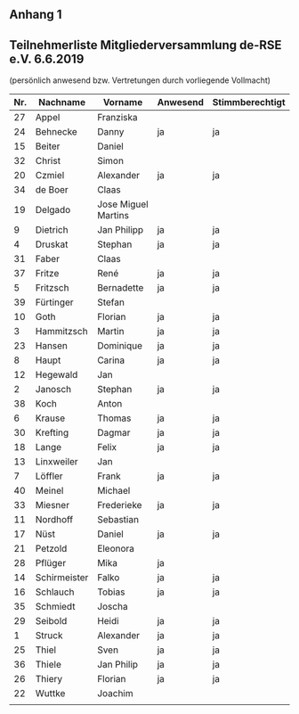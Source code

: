 Anhang 1  
----------

Teilnehmerliste Mitgliederversammlung de-RSE e.V. 6.6.2019
----------------------------------------------------------
(persönlich anwesend bzw. Vertretungen durch vorliegende Vollmacht)

| Nr. | Nachname     | Vorname             | Anwesend | Stimmberechtigt |
|-----|--------------|---------------------|----------|-----------------|
| 27  | Appel        | Franziska           |          |                 |
| 24  | Behnecke     | Danny               | ja       | ja              |
| 15  | Beiter       | Daniel              |          |                 |
| 32  | Christ       | Simon               |          |                 |
| 20  | Czmiel       | Alexander           | ja       | ja              |
| 34  | de Boer      | Claas               |          |                 |
| 19  | Delgado      | Jose Miguel Martins |          |                 |
| 9   | Dietrich     | Jan Philipp         | ja       | ja              |
| 4   | Druskat      | Stephan             | ja       | ja              |
| 31  | Faber        | Claas               |          |                 |
| 37  | Fritze       | René                | ja       | ja              |
| 5   | Fritzsch     | Bernadette          | ja       | ja              |
| 39  | Fürtinger    | Stefan              |          |                 |
| 10  | Goth         | Florian             | ja       | ja              |
| 3   | Hammitzsch   | Martin              | ja       | ja              |
| 23  | Hansen       | Dominique           | ja       | ja              |
| 8   | Haupt        | Carina              | ja       | ja              |
| 12  | Hegewald     | Jan                 |          |                 |
| 2   | Janosch      | Stephan             | ja       | ja              |
| 38  | Koch         | Anton               |          |                 |
| 6   | Krause       | Thomas              | ja       | ja              |
| 30  | Krefting     | Dagmar              | ja       | ja              |
| 18  | Lange        | Felix               | ja       | ja              |
| 13  | Linxweiler   | Jan                 |          |                 |
| 7   | Löffler      | Frank               | ja       | ja              |
| 40  | Meinel       | Michael             |          |                 |
| 33  | Miesner      | Frederieke          | ja       | ja              |
| 11  | Nordhoff     | Sebastian           |          |                 |
| 17  | Nüst         | Daniel              | ja       | ja              |
| 21  | Petzold      | Eleonora            |          |                 |
| 28  | Pflüger      | Mika                | ja       |                 |
| 14  | Schirmeister | Falko               | ja       | ja              |
| 16  | Schlauch     | Tobias              | ja       | ja              |
| 35  | Schmiedt     | Joscha              |          |                 |
| 29  | Seibold      | Heidi               | ja       | ja              |
| 1   | Struck       | Alexander           | ja       | ja              |
| 25  | Thiel        | Sven                | ja       | ja              |
| 36  | Thiele       | Jan Philip          | ja       | ja              |
| 26  | Thiery       | Florian             | ja       | ja              |
| 22  | Wuttke       | Joachim             |          |                 |
|     |              |                     |          |                 |

 

 
